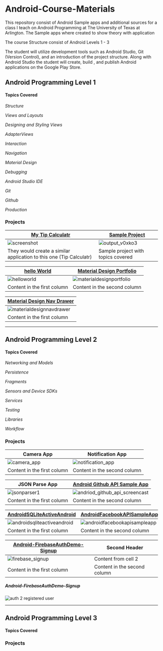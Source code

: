 # Android-Course-Materials
This repository consist of Android Sample apps and additional sources for a class I teach on Android Programming at The University of Texas at Arlington. The Sample apps where created to show theory with application

The course Structure consist of Android Levels 1 - 3

The student will utilize development tools such as Android Studio, Git (Version Control), and an introduction of the project structure. Along with Android Studio the student will create, build , and publish Android applications on the Google Play Store.

## Android Programming Level 1


#### Topics Covered
*Structure*

*Views and Layouts*

*Designing and Styling Views*

*AdapterViews*

*Interaction*

*Navigation*

*Material Design*

*Debugging*

*Android Studio IDE*

*Git*

*Github*

*Production*


### Projects

[My Tip Calculatr](https://github.com/JonathanMoreno14/My-Tip-Calculatr) | [Sample Project](https://github.com/JonathanMoreno14/Android-Course-Materials/tree/master/Android-Programming-Level1)
------------ | -------------
![screenshot](https://user-images.githubusercontent.com/11635523/40263644-379f5824-5adb-11e8-993f-a95185d6e618.png) | ![output_v0xko3](https://cloud.githubusercontent.com/assets/11635523/15272436/0a372f0e-1a3e-11e6-8970-509e83674b9b.gif)
They would create a similar application to this one (Tip Calculatr) | Sample project with topics covered


[hello World](https://github.com/JonathanMoreno14/Android-Course-Materials/tree/master/Android-Programming-Level1/Android-helloWorld-ExampleApp) | [Material Design Portfolio](https://github.com/JonathanMoreno14/Android-Course-Materials/tree/master/Android-Programming-Level1/Android-MaterialDesignPortfolioApp)
------------ | -------------
![helloworld](https://cloud.githubusercontent.com/assets/11635523/20042664/f5888cde-a443-11e6-9748-caf57cc79747.gif) |  ![materialdesignportfolio](https://cloud.githubusercontent.com/assets/11635523/20086874/581e8fba-a539-11e6-984c-5e6b6e67048d.gif)
Content in the first column | Content in the second column


[Material Design Nav Drawer](https://github.com/JonathanMoreno14/MaterialDesignNavigationDrawer) | 
------------ | 
![materialdesignnavdrawer](https://cloud.githubusercontent.com/assets/11635523/20128011/6e504e82-a60a-11e6-8563-c31c6d1d111f.gif) | 
Content in the first column | 

***

## Android Programming Level 2

#### Topics Covered

*Networking and Models*

*Persistence*

*Fragments*

*Sensors and Device SDKs*

*Services*

*Testing*

*Libraries*

*Workflow*

### Projects

Camera App | Notification App
------------ | -------------
![camera_app](https://cloud.githubusercontent.com/assets/11635523/15792335/4320cab4-29a2-11e6-8b57-4698de91666a.gif) | ![notification_app](https://cloud.githubusercontent.com/assets/11635523/15791992/26b4eeca-29a0-11e6-8c24-69d06da9d595.gif)
Content in the first column | Content in the second column


JSON Parse App | [Android Github API Sample App](https://github.com/JonathanMoreno14/AndroidGitHubAPISampleApp)
------------ | -------------
![jsonparser1](https://cloud.githubusercontent.com/assets/11635523/15798342/beb9c16e-29fa-11e6-833a-10f36f6a06a8.gif) | ![andriod_github_api_screencast](https://cloud.githubusercontent.com/assets/11635523/16028137/caebace6-31a1-11e6-96fe-7244874ebff3.gif)
Content in the first column | Content in the second column


[AndroidSQLiteActiveAndroid](https://github.com/JonathanMoreno14/AndroidSQLiteActiveAndroid) | [AndroidFacebookAPISampleApp](https://github.com/JonathanMoreno14/Android-Course-Materials/tree/master/Android-Programming-Level2/Facebook-API-SampleApp)
------------ | -------------
![androidsqliteactiveandroid](https://cloud.githubusercontent.com/assets/11635523/16352680/412fdc50-3a36-11e6-8c28-ecc93f2f6bac.gif) | ![androidfacebookapisampleapp](https://cloud.githubusercontent.com/assets/11635523/16354074/8c399d00-3a4d-11e6-89f3-b2b817842ef7.gif)
Content in the first column | Content in the second column


[Android-FirebaseAuthDemo-Signup](https://github.com/JonathanMoreno14/Android-FirebaseAuthDemo-Signup) | Second Header
------------ | -------------
![firebase_signup](https://cloud.githubusercontent.com/assets/11635523/20765373/a50e7d9c-b6f7-11e6-8473-32820c06cb2a.gif) | Content from cell 2
Content in the first column | Content in the second column


##### Android-FirebaseAuthDemo-Signup

![auth 2 registered user](https://cloud.githubusercontent.com/assets/11635523/20765364/9e6420e6-b6f7-11e6-9ab2-133bb313a6ea.JPG)


***

## Android Programming Level 3

#### Topics Covered

### Projects
